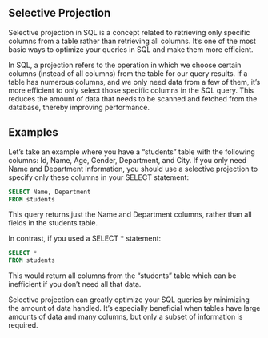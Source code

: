 ## Selective Projection

Selective projection in SQL is a concept related to retrieving only specific columns from a table rather than retrieving all columns. It’s one of the most basic ways to optimize your queries in SQL and make them more efficient.

In SQL, a projection refers to the operation in which we choose certain columns (instead of all columns) from the table for our query results. If a table has numerous columns, and we only need data from a few of them, it’s more efficient to only select those specific columns in the SQL query. This reduces the amount of data that needs to be scanned and fetched from the database, thereby improving performance.

## Examples

Let’s take an example where you have a “students” table with the following columns: Id, Name, Age, Gender, Department, and City. If you only need Name and Department information, you should use a selective projection to specify only these columns in your SELECT statement:

```SQL
SELECT Name, Department 
FROM students
```
This query returns just the Name and Department columns, rather than all fields in the students table.

In contrast, if you used a SELECT * statement:

```SQL
SELECT * 
FROM students
```
This would return all columns from the “students” table which can be inefficient if you don’t need all that data.

Selective projection can greatly optimize your SQL queries by minimizing the amount of data handled. It’s especially beneficial when tables have large amounts of data and many columns, but only a subset of information is required.